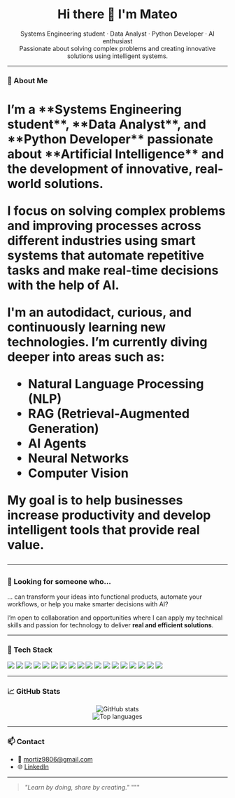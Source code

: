 <h1 align="center">Hi there 👋 I'm Mateo</h1>

<p align="center">
  Systems Engineering student · Data Analyst · Python Developer · AI enthusiast<br/>
  Passionate about solving complex problems and creating innovative solutions using intelligent systems.
</p>

---

### 🧠 About Me
<h1 Hi there 👋 I'm Mateo /h1>
I’m a **Systems Engineering student**, **Data Analyst**, and **Python Developer** passionate about **Artificial Intelligence** and the development of innovative, real-world solutions.

I focus on solving complex problems and improving processes across different industries using **smart systems** that automate repetitive tasks and make real-time decisions with the help of AI.

I'm an **autodidact**, **curious**, and **continuously learning** new technologies. I’m currently diving deeper into areas such as:
- Natural Language Processing (**NLP**)
- **RAG** (Retrieval-Augmented Generation)
- **AI Agents**
- **Neural Networks**
- **Computer Vision**

My goal is to help businesses **increase productivity** and develop intelligent tools that provide real value.

---

### 🎯 Looking for someone who...

... can transform your ideas into functional products, automate your workflows, or help you make smarter decisions with AI?

I’m open to collaboration and opportunities where I can apply my technical skills and passion for technology to deliver **real and efficient solutions**.

---

### 💼 Tech Stack


<p align="left">
  <img src="https://img.shields.io/badge/Python-3776AB?style=for-the-badge&logo=python&logoColor=white"/>
  <img src="https://img.shields.io/badge/Google_Cloud-4285F4?style=for-the-badge&logo=googlecloud&logoColor=white"/>
  <img src="https://img.shields.io/badge/FastAPI-009688?style=for-the-badge&logo=fastapi&logoColor=white"/>
  <img src="https://img.shields.io/badge/MongoDB-47A248?style=for-the-badge&logo=mongodb&logoColor=white"/>
  <img src="https://img.shields.io/badge/PostgreSQL-4169E1?style=for-the-badge&logo=postgresql&logoColor=white"/>
  <img src="https://img.shields.io/badge/Scikit--Learn-F7931E?style=for-the-badge&logo=scikitlearn&logoColor=white"/>
  <img src="https://img.shields.io/badge/PyTorch-EE4C2C?style=for-the-badge&logo=pytorch&logoColor=white"/>
  <img src="https://img.shields.io/badge/TensorFlow-FF6F00?style=for-the-badge&logo=tensorflow&logoColor=white"/>
  <img src="https://img.shields.io/badge/Keras-D00000?style=for-the-badge&logo=keras&logoColor=white"/>
  <img src="https://img.shields.io/badge/Docker-2496ED?style=for-the-badge&logo=docker&logoColor=white"/>
  <img src="https://img.shields.io/badge/Power_BI-F2C811?style=for-the-badge&logo=powerbi&logoColor=black"/>
  <img src="https://img.shields.io/badge/Excel-217346?style=for-the-badge&logo=microsoft-excel&logoColor=white"/>
  <img src="https://img.shields.io/badge/Git-F05032?style=for-the-badge&logo=git&logoColor=white"/>
  <img src="https://img.shields.io/badge/Jupyter-F37626?style=for-the-badge&logo=jupyter&logoColor=white"/>
  <img src="https://img.shields.io/badge/OpenAI-412991?style=for-the-badge&logo=openai&logoColor=white"/>
  <img src="https://img.shields.io/badge/Matplotlib-11557C?style=for-the-badge&logo=matplotlib&logoColor=white"/>
  <img src="https://img.shields.io/badge/Pandas-150458?style=for-the-badge&logo=pandas&logoColor=white"/>
  <img src="https://img.shields.io/badge/NumPy-013243?style=for-the-badge&logo=numpy&logoColor=white"/>
</p>

---

### 📈 GitHub Stats

<p align="center">
  <img src="https://github-readme-stats.vercel.app/api?username=Mortiz98&show_icons=true&theme=tokyonight" alt="GitHub stats"/>
  <br/>
  <img src="https://github-readme-stats.vercel.app/api/top-langs/?username=Mortiz98&layout=compact&theme=tokyonight" alt="Top languages"/>
</p>

---

### 📫 Contact

- 📧 mortiz9806@gmail.com
- 🌐 [LinkedIn](https://www.linkedin.com/in/mateo-ortiz-casta%C3%B1o-230470227/)

---

> *"Learn by doing, share by creating."*
"""


